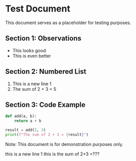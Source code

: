 # Test Document

This document serves as a placeholder for testing purposes.

## Section 1: Observations

- This looks good
- This is even better

## Section 2: Numbered List

1. This is a new line 1
2. The sum of 2 + 3 = 5

## Section 3: Code Example

```python
def add(a, b):
    return a + b

result = add(2, 3)
print(f"The sum of 2 + 3 = {result}")
```

Note: This document is for demonstration purposes only.

this is a new line 1
this is the sum of 2+3 =???
